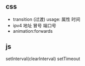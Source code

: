 ## css
- transition (过渡) usage: 属性 时间
- ipv4 地址 冒号 端口号
- animation:forwards

## js
setInterval(clearInterval)
setTimeout